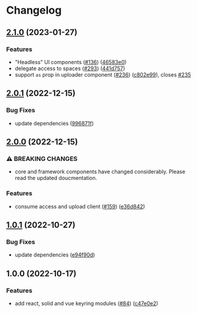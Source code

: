 # Changelog

## [2.1.0](https://github.com/web3-storage/w3ui/compare/react-keyring-v2.0.1...react-keyring-v2.1.0) (2023-01-27)


### Features

* "Headless" UI components ([#136](https://github.com/web3-storage/w3ui/issues/136)) ([46583e0](https://github.com/web3-storage/w3ui/commit/46583e08d49de1dc9dd57287fd5b9bac79a1e2e2))
* delegate access to spaces ([#293](https://github.com/web3-storage/w3ui/issues/293)) ([441d757](https://github.com/web3-storage/w3ui/commit/441d7573f628e358aa76fe8313f01e209c42c68f))
* support `as` prop in uploader component ([#236](https://github.com/web3-storage/w3ui/issues/236)) ([c802e99](https://github.com/web3-storage/w3ui/commit/c802e9909289a113bf646f22d25e5c6fbd1c1d3e)), closes [#235](https://github.com/web3-storage/w3ui/issues/235)

## [2.0.1](https://github.com/web3-storage/w3ui/compare/react-keyring-v2.0.0...react-keyring-v2.0.1) (2022-12-15)


### Bug Fixes

* update dependencies ([996871f](https://github.com/web3-storage/w3ui/commit/996871fc433659a56100e529a969fbb9c054e103))

## [2.0.0](https://github.com/web3-storage/w3ui/compare/react-keyring-v1.0.1...react-keyring-v2.0.0) (2022-12-15)


### ⚠ BREAKING CHANGES

* core and framework components have changed considerably. Please read the updated doucmentation.

### Features

* consume access and upload client ([#159](https://github.com/web3-storage/w3ui/issues/159)) ([e36d842](https://github.com/web3-storage/w3ui/commit/e36d842b1695032355ab29646c3dce6a33880517))

## [1.0.1](https://github.com/web3-storage/w3ui/compare/react-keyring-v1.0.0...react-keyring-v1.0.1) (2022-10-27)


### Bug Fixes

* update dependencies ([e94f90d](https://github.com/web3-storage/w3ui/commit/e94f90d08e575f16ca4a91c6032bc3af6a613fcf))

## 1.0.0 (2022-10-17)


### Features

* add react, solid and vue keyring modules ([#84](https://github.com/web3-storage/w3ui/issues/84)) ([c47e0e2](https://github.com/web3-storage/w3ui/commit/c47e0e2e6fdb9ec15ea120f261864db7b0107ac5))
